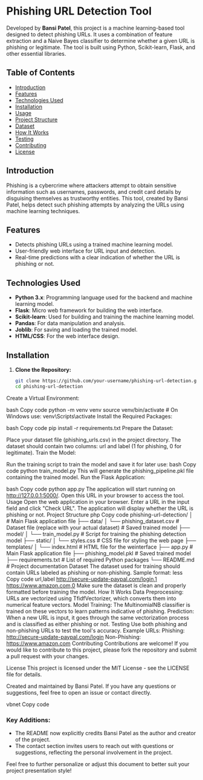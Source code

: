 # Phishing URL Detection Tool

Developed by **Bansi Patel**, this project is a machine learning-based tool designed to detect phishing URLs. It uses a combination of feature extraction and a Naive Bayes classifier to determine whether a given URL is phishing or legitimate. The tool is built using Python, Scikit-learn, Flask, and other essential libraries.

## **Table of Contents**
- [Introduction](#introduction)
- [Features](#features)
- [Technologies Used](#technologies-used)
- [Installation](#installation)
- [Usage](#usage)
- [Project Structure](#project-structure)
- [Dataset](#dataset)
- [How It Works](#how-it-works)
- [Testing](#testing)
- [Contributing](#contributing)
- [License](#license)

## **Introduction**
Phishing is a cybercrime where attackers attempt to obtain sensitive information such as usernames, passwords, and credit card details by disguising themselves as trustworthy entities. This tool, created by Bansi Patel, helps detect such phishing attempts by analyzing the URLs using machine learning techniques.

## **Features**
- Detects phishing URLs using a trained machine learning model.
- User-friendly web interface for URL input and detection.
- Real-time predictions with a clear indication of whether the URL is phishing or not.

## **Technologies Used**
- **Python 3.x**: Programming language used for the backend and machine learning model.
- **Flask**: Micro web framework for building the web interface.
- **Scikit-learn**: Used for building and training the machine learning model.
- **Pandas**: For data manipulation and analysis.
- **Joblib**: For saving and loading the trained model.
- **HTML/CSS**: For the web interface design.

## **Installation**

1. **Clone the Repository:**
   ```bash
   git clone https://github.com/your-username/phishing-url-detection.git
   cd phishing-url-detection
Create a Virtual Environment:

bash
Copy code
python -m venv venv
source venv/bin/activate  # On Windows use: venv\Scripts\activate
Install the Required Packages:

bash
Copy code
pip install -r requirements.txt
Prepare the Dataset:

Place your dataset file (phishing_urls.csv) in the project directory.
The dataset should contain two columns: url and label (1 for phishing, 0 for legitimate).
Train the Model:

Run the training script to train the model and save it for later use:
bash
Copy code
python train_model.py
This will generate the phishing_pipeline.pkl file containing the trained model.
Run the Flask Application:

bash
Copy code
python app.py
The application will start running on http://127.0.0.1:5000/. Open this URL in your browser to access the tool.
Usage
Open the web application in your browser.
Enter a URL in the input field and click "Check URL".
The application will display whether the URL is phishing or not.
Project Structure
php
Copy code
phishing-url-detection/
│             # Main Flask application file
├── data/
│   └── phishing_dataset.csv  # Dataset file (replace with your actual dataset) # Saved trained model 
├── model/
│   └── train_model.py        # Script for training the phishing detection model 
├── static/
│   └── styles.css            # CSS file for styling the web page
├── templates/
│   └── index.html            # HTML file for the weinterface
├── app.py                    # Main Flask application file
├── phishing_model.pkl        # Saved trained model
├── requirements.txt          # List of required Python packages
└── README.md                 # Project documentation
Dataset
The dataset used for training should contain URLs labeled as phishing or non-phishing.
Sample format:
less
Copy code
url,label
http://secure-update-paypal.com/login,1
https://www.amazon.com,0
Make sure the dataset is clean and properly formatted before training the model.
How It Works
Data Preprocessing: URLs are vectorized using TfidfVectorizer, which converts them into numerical feature vectors.
Model Training: The MultinomialNB classifier is trained on these vectors to learn patterns indicative of phishing.
Prediction: When a new URL is input, it goes through the same vectorization process and is classified as either phishing or not.
Testing
Use both phishing and non-phishing URLs to test the tool's accuracy.
Example URLs:
Phishing: http://secure-update-paypal.com/login
Non-Phishing: https://www.amazon.com
Contributing
Contributions are welcome! If you would like to contribute to this project, please fork the repository and submit a pull request with your changes.

License
This project is licensed under the MIT License - see the LICENSE file for details.

Created and maintained by Bansi Patel. If you have any questions or suggestions, feel free to open an issue or contact directly.

vbnet
Copy code

### **Key Additions:**
- The README now explicitly credits Bansi Patel as the author and creator of the project.
- The contact section invites users to reach out with questions or suggestions, reflecting the personal involvement in the project.

Feel free to further personalize or adjust this document to better suit your project presentation style!






